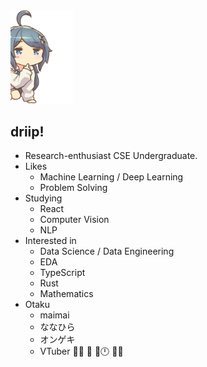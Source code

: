 <img src="https://raw.githubusercontent.com/Dogdriip/Dogdriip/master/koboshi.png" width="100px">

## driip!

- Research-enthusiast CSE Undergraduate.
- Likes
  - Machine Learning / Deep Learning
  - Problem Solving
- Studying
  - React
  - Computer Vision
  - NLP
- Interested in
  - Data Science / Data Engineering
  - EDA
  - TypeScript
  - Rust
  - Mathematics
- Otaku
  - maimai
  - ななひら
  - オンゲキ
  - VTuber 🥐🌿 🍙 🏰🕛 🐶💙
